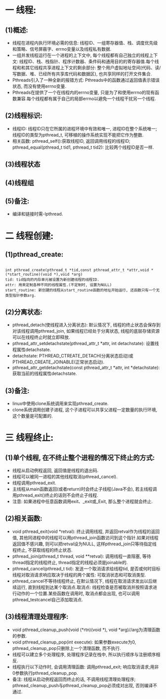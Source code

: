 # 一 线程:
## (1)概述:
- 线程在进程内执行环境必需的信息: 线程ID、一组寄存器值、栈、调度优先级和策略、信号屏蔽字、errno变量以及线程私有数据.
- 一组并发线程运行在一个进程的上下文中, 每个线程都有自己独立的线程上下文: 线程ID、栈、栈指针、程序计数器、条件码和通用目的的寄存器值.每个线程和和其它线程共享进程上下文的剩余部分: 整个用户虚拟地址空间(代码、读/写数据、堆、已经所有共享库代码和数据区), 也共享同样的打开文件集合.
- Pthreads引入了一种全新的报错方式: Pthreads中的函数通过返回值表示错误状态, 而没有使用errno变量.
- Pthreads在提供了一个在线程内的errno变量, 只是为了和使用errno的现有函数兼容.每个线程都有属于自己的局部errno以避免一个线程干扰另一个线程.

## (2)线程标识:
- 线程ID: 线程ID只在它所属的进程环境中有效和唯一, 进程ID在整个系统唯一; 线程ID的类型为pthread_t, 可移植的操作系统实现不能把它作为整数.
- 相关函数: pthread_self():获取线程ID, 返回调用线程的线程ID; pthread_equal(pthread_t tid1, pthread_t tid2): 比较两个线程ID是否一样.

## (3)线程状态

## (4)线程组

## (5)备注:
- 编译和链接时需-lpthread.


# 二 线程创建:
## (1)pthread_create:
<pre><code>
int pthread_create(pthread_t *tid,const pthread_attr_t *attr,void *(*start_routine)(void *),void *arg)
tid: tid指向的内存单元被设置为新创建线程的线程ID.
attr: 用来定制各种不同的线程属性.(不定制时, 设置为NULL)
start_routine: 新创建的线程从start_routine函数的地址开始运行, 还函数只有一个无类型指针参数arg.
</pre></code>

## (2)分离状态:
- pthread_detach(使线程进入分离状态): 默认情况下, 线程的终止状态会保存到对该线程调用pthread_join, 如果线程已经处于分离状态, 线程的底层存储资源可以在线程终止时就立即释放.
- pthread_attr_setdetachstate(pthread_attr_t *attr, int detachstate): 设置线程属性detachstate.
- detachstate: PTHREAD_CTREATE_DETACH(分离状态启动)或PTHREAD_CREATE_JOINABLE(正常状态启动).
- pthread_attr_getdetachstate(const pthread_attr_t *attr, int *detachstate): 获取当前的线程属性detachstate.

## (3)备注:
- linux中使用clone系统调用来实现pthread_create.
- clone系统调用创建子进程, 这个子进程可以共享父进程一定数量的执行环境, 这个数量是可配置的.

# 三 线程终止:
## (1)单个线程, 在不终止整个进程的情况下终止的方式:
- 线程从启动例程返回, 返回值是线程的退出码.
- 线程可以被同一进程的其他线程取消(pthread_cancel).
- 线程调用pthread_exit.
- 主线程从main函数返回(或者return)时会终止子线程(Java不会), 若主线程调用pthread_exit()终止的话则不会终止子线程.
- 注意: 如果进程中任意函数调用exit、_exit或_Exit, 那么整个进程就会终止.

## (2)相关函数:
- void pthread_exit(void *retval): 终止调用线程, 并返回retval作为线程的返回值, 其他同进程中的线程可以用pthread_join函数访问到这个指针.如果对线程返回值不感兴趣, 则可以把retval设为NULL, 这样pthread_join只等待指定线程终止, 不获取线程的终止状态.
- pthread_join(pthread_t thread, void **retval): 调用线程一直阻塞, 等待thread指定的线程终止, thread指定的线程必须是joinable的.
- pthread_cancel(pthread_t tid): 发送一个取消请求给线程tid, 是否或何时目标线程对取消请求响应取决于线程的两个属性: 可取消状态和可取消类型.
- pthread_cancel不等待线程终止, 在默认情况下, 线程在取消请求发出以后继续运行, 直到线程到达某个取消点.取消点: 线程检查是否被取消并按照请求进行动作的一个位置.某些函数在调用时, 取消点都会出现, 也可以调用pthread_testcancel自己添加取消点.


## (3)线程清理处理程序:
- void pthread_cleanup_push(void (*rtn)(void *), void *arg)//arg为清理函数的参数.
- void pthread_cleanup_pop(int execute): 如果参数execute为0, pthread_cleanup_pop只删除上一个清理函数, 而不执行.
- 线程可以建立多个处理程序, 处理程序记录在栈中, 所以执行顺序与注册顺序相反.
- 线程执行以下动作时, 会调用清理函数: 调用pthread_exit; 响应取消请求;用非0参数执行pthread_cleanup_pop.
- 备注: 线程从启动例程返回而终止的话, 不调用线程清理处理程序; pthread_cleanup_push与pthread_cleanup_pop必须成对出现, 否则编译不通过.
